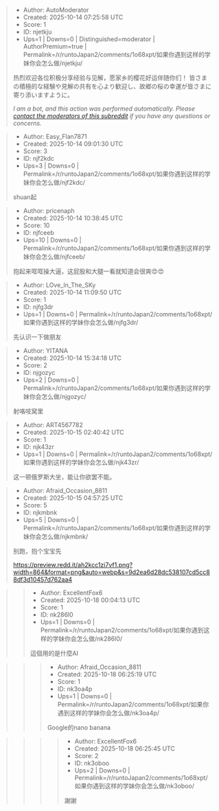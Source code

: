 > - Author: AutoModerator
> - Created: 2025-10-14 07:25:58 UTC
> - Score: 1
> - ID: njetkju
> - Ups=1 | Downs=0 | Distinguished=moderator | AuthorPremium=true | Permalink=/r/runtoJapan2/comments/1o68xpt/如果你遇到这样的学妹你会怎么做/njetkju/
>
> 热烈欢迎各位积极分享经验与见解，愿家乡的樱花好运伴随你们！
> 皆さまの積極的な経験や見解の共有を心より歓迎し、故郷の桜の幸運が皆さまに寄り添いますように。
> 
> *I am a bot, and this action was performed automatically. Please [contact the moderators of this subreddit](/message/compose/?to=/r/runtoJapan2) if you have any questions or concerns.*

> - Author: Easy_Flan7871
> - Created: 2025-10-14 09:01:30 UTC
> - Score: 3
> - ID: njf2kdc
> - Ups=3 | Downs=0 | Permalink=/r/runtoJapan2/comments/1o68xpt/如果你遇到这样的学妹你会怎么做/njf2kdc/
>
> shuan起

> - Author: pricenaph
> - Created: 2025-10-14 10:38:45 UTC
> - Score: 10
> - ID: njfceeb
> - Ups=10 | Downs=0 | Permalink=/r/runtoJapan2/comments/1o68xpt/如果你遇到这样的学妹你会怎么做/njfceeb/
>
> 抱起来哐哐操大逼，这屁股和大腿一看就知道会很爽😍😍

> - Author: LOve_ln_The_SKy
> - Created: 2025-10-14 11:09:50 UTC
> - Score: 1
> - ID: njfg3dr
> - Ups=1 | Downs=0 | Permalink=/r/runtoJapan2/comments/1o68xpt/如果你遇到这样的学妹你会怎么做/njfg3dr/
>
> 先认识一下做朋友

> - Author: YITANA
> - Created: 2025-10-14 15:34:18 UTC
> - Score: 2
> - ID: njgozyc
> - Ups=2 | Downs=0 | Permalink=/r/runtoJapan2/comments/1o68xpt/如果你遇到这样的学妹你会怎么做/njgozyc/
>
> 射咯吱窝里

> - Author: ART4567782
> - Created: 2025-10-15 02:40:42 UTC
> - Score: 1
> - ID: njk43zr
> - Ups=1 | Downs=0 | Permalink=/r/runtoJapan2/comments/1o68xpt/如果你遇到这样的学妹你会怎么做/njk43zr/
>
> 这一顿俄罗斯大坐，能让你欲罢不能。

> - Author: Afraid_Occasion_8811
> - Created: 2025-10-15 04:57:25 UTC
> - Score: 5
> - ID: njkmbnk
> - Ups=5 | Downs=0 | Permalink=/r/runtoJapan2/comments/1o68xpt/如果你遇到这样的学妹你会怎么做/njkmbnk/
>
> 别跑，抱个宝宝先
> 
> https://preview.redd.it/ah2kcc1zi7vf1.png?width=864&format=png&auto=webp&s=9d2ea6d28dc538107cd5cc88df3d10457d762aa4

>> - Author: ExcellentFox6
>> - Created: 2025-10-18 00:04:13 UTC
>> - Score: 1
>> - ID: nk286l0
>> - Ups=1 | Downs=0 | Permalink=/r/runtoJapan2/comments/1o68xpt/如果你遇到这样的学妹你会怎么做/nk286l0/
>>
>> 這個用的是什麼AI

>>> - Author: Afraid_Occasion_8811
>>> - Created: 2025-10-18 06:25:19 UTC
>>> - Score: 1
>>> - ID: nk3oa4p
>>> - Ups=1 | Downs=0 | Permalink=/r/runtoJapan2/comments/1o68xpt/如果你遇到这样的学妹你会怎么做/nk3oa4p/
>>>
>>> Google的nano banana

>>>> - Author: ExcellentFox6
>>>> - Created: 2025-10-18 06:25:45 UTC
>>>> - Score: 2
>>>> - ID: nk3oboo
>>>> - Ups=2 | Downs=0 | Permalink=/r/runtoJapan2/comments/1o68xpt/如果你遇到这样的学妹你会怎么做/nk3oboo/
>>>>
>>>> 謝謝
